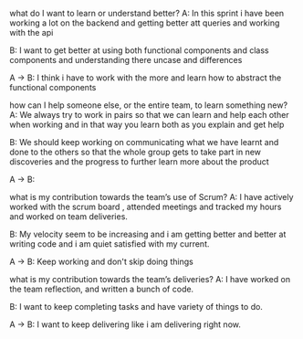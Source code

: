 what do I want to learn or understand better?
 A: 
    In this sprint i have been working a lot on the backend and getting 
    better att queries and working with the api
    

 B: 
    I want to get better at using both functional components and class 
    components and understanding there uncase and differences
    
 
 A -> B: I think i have to work with the more and learn how to abstract the functional components
    

how can I help someone else, or the entire team, to learn something new?
 A: 
    We always try to work in pairs so that we can learn and help each other when 
    working and in that way you learn both as you explain and get help
    

 B: We should keep working on communicating what we have learnt and done 
    to the others so that the whole group gets to take part in new discoveries 
    and the progress to further learn more about the product
    
 
 A -> B: 
    

what is my contribution towards the team’s use of Scrum?
 A: I have actively worked with the scrum board , attended meetings and tracked my hours and worked on team deliveries.

 B: My velocity seem to be increasing and i am getting better and better at writing code and i am quiet satisfied with my current. 
 
 A -> B: Keep working and don't skip doing things 

what is my contribution towards the team’s deliveries?
 A: I have worked on the team reflection, and written a bunch of code. 

 B: I want to keep completing tasks and have variety of things to do.
 
 A -> B: I want to keep delivering like i am delivering right now.